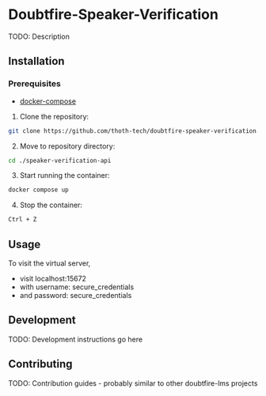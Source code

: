 # Doubtfire-Speaker-Verification

TODO: Description

## Installation

### Prerequisites 

- [docker-compose](https://docs.docker.com/compose/install/)

1. Clone the repository: 

```bash
git clone https://github.com/thoth-tech/doubtfire-speaker-verification.git 
```

2. Move to repository directory: 
```bash
cd ./speaker-verification-api 
```

3. Start running the container: 
```bash
docker compose up 
```
 
4. Stop the container: 
```bash
Ctrl + Z 
```

## Usage

To visit the virtual server, 
- visit localhost:15672
- with username: secure_credentials
- and password: secure_credentials 


## Development

TODO: Development instructions go here

## Contributing

TODO: Contribution guides - probably similar to other doubtfire-lms projects
